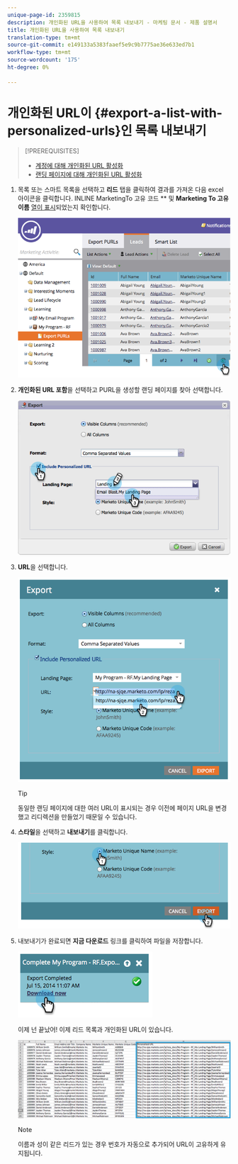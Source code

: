 ```yaml
---
unique-page-id: 2359815
description: 개인화된 URL을 사용하여 목록 내보내기 - 마케팅 문서 - 제품 설명서
title: 개인화된 URL을 사용하여 목록 내보내기
translation-type: tm+mt
source-git-commit: e149133a5383faaef5e9c9b7775ae36e633ed7b1
workflow-type: tm+mt
source-wordcount: '175'
ht-degree: 0%

---
```



# 개인화된 URL이 {#export-a-list-with-personalized-urls}인 목록 내보내기

>[!PREREQUISITES]
>
>* [계정에 대해 개인화된 URL 활성화](enable-personalized-urls-for-your-account.md)
>* [랜딩 페이지에 대해 개인화된 URL 활성화](enable-personalized-urls-for-a-landing-page.md)

>



1. 목록 또는 스마트 목록을 선택하고 **리드** 탭을 클릭하여 결과를 가져온 다음 excel 아이콘을 클릭합니다. INLINE MarketingTo 고유 코드 ** 및 **Marketing To 고유 이름** [열이 표시](../../../../product-docs/core-marketo-concepts/smart-lists-and-static-lists/using-smart-lists/create-and-change-views-for-lists-and-smart-list.md)되었는지 확인합니다.

   ![](assets/image2014-9-25-11-3a10-3a43.png)

1. **개인화된 URL 포함**&#x200B;을 선택하고 PURL을 생성할 랜딩 페이지를 찾아 선택합니다.

   ![](assets/image2014-9-18-13-3a36-3a42.png)

1. **URL**&#x200B;을 선택합니다.

   ![](assets/image2014-9-18-13-3a36-3a53.png)

   >[!TIP]
   >
   >동일한 랜딩 페이지에 대한 여러 URL이 표시되는 경우 이전에 페이지 URL을 변경했고 리디렉션을 만들었기 때문일 수 있습니다.

1. **스타일**&#x200B;을 선택하고 **내보내기**&#x200B;를 클릭합니다.

   ![](assets/image2014-9-18-13-3a37-3a6.png)

1. 내보내기가 완료되면 **지금 다운로드** 링크를 클릭하여 파일을 저장합니다.

   ![](assets/image2014-9-18-13-3a37-3a27.png)

   이제 넌 끝났어! 이제 리드 목록과 개인화된 URL이 있습니다.

   ![](assets/image2014-9-18-13-3a37-3a36.png)

   >[!NOTE]
   >
   >이름과 성이 같은 리드가 있는 경우 번호가 자동으로 추가되어 URL이 고유하게 유지됩니다.

